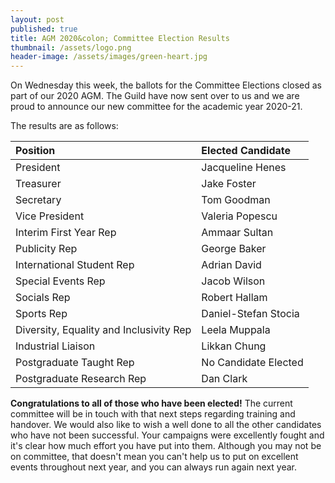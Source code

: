 ```yaml
---
layout: post
published: true
title: AGM 2020&colon; Committee Election Results
thumbnail: /assets/logo.png
header-image: /assets/images/green-heart.jpg
---
```


On Wednesday this week, the ballots for the Committee Elections closed as part of our 2020 AGM. The Guild have now sent over to us and we are proud to announce our new committee for the academic year 2020-21.

The results are as follows:


| Position                                 | Elected Candidate     |
| :----------------------------------------| :---------------------|
| President                                | Jacqueline Henes      |
| Treasurer                                | Jake Foster           |
| Secretary                                | Tom Goodman           |
| Vice President                           | Valeria Popescu       |
| Interim First Year Rep                   | Ammaar Sultan         |
| Publicity Rep                            | George Baker          |
| International Student Rep                | Adrian David          |
| Special Events Rep                       | Jacob Wilson          |
| Socials Rep                              | Robert Hallam         |
| Sports Rep                               | Daniel-Stefan Stocia  |
| Diversity, Equality and Inclusivity Rep  | Leela Muppala         |
| Industrial Liaison                       | Likkan Chung          |
| Postgraduate Taught Rep                  | No Candidate Elected  |
| Postgraduate Research Rep                | Dan Clark             |

**Congratulations to all of those who have been elected!** The current committee will be in touch with that next steps regarding training and handover. We would also like to wish a well done to all the other candidates who have not been successful. Your campaigns were excellently fought and it's clear how much effort you have put into them. Although you may not be on committee, that doesn't mean you can't help us to put on excellent events throughout next year, and you can always run again next year.   
